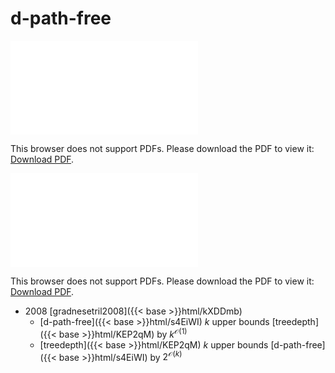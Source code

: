 # d-path-free




<object data="../local_s4EiWI.pdf" type="application/pdf" width="100%" height="480px"><embed src="../local_s4EiWI.pdf"><p>This browser does not support PDFs. Please download the PDF to view it: <a href="../local_s4EiWI.pdf">Download PDF</a>.</p></embed></object>


<object data="../inclusions_s4EiWI.pdf" type="application/pdf" width="100%" height="480px"><embed src="../inclusions_s4EiWI.pdf"><p>This browser does not support PDFs. Please download the PDF to view it: <a href="../inclusions_s4EiWI.pdf">Download PDF</a>.</p></embed></object>

* 2008 [gradnesetril2008]({{< base >}}html/kXDDmb)
    * [d-path-free]({{< base >}}html/s4EiWI) $k$ upper bounds [treedepth]({{< base >}}html/KEP2qM) by $k^{\mathcal O(1)}$
    * [treedepth]({{< base >}}html/KEP2qM) $k$ upper bounds [d-path-free]({{< base >}}html/s4EiWI) by $2^{\mathcal O(k)}$